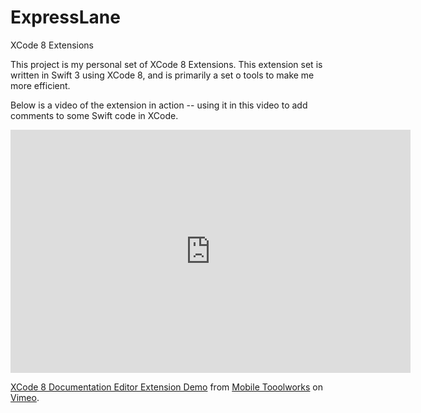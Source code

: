 # ExpressLane
XCode 8 Extensions

This project is my personal set of XCode 8 Extensions.  This extension set is written in Swift 3 using XCode 8, and is primarily a set o tools to make me more efficient.

Below is a video of the extension in action -- using it in this video to add comments to some Swift code in XCode. 

<iframe src="https://player.vimeo.com/video/184253256" width="640" height="389" frameborder="0" webkitallowfullscreen mozallowfullscreen allowfullscreen></iframe>
<p><a href="https://vimeo.com/184253256">XCode 8 Documentation Editor Extension Demo</a> from <a href="https://vimeo.com/user45471880">Mobile Tooolworks</a> on <a href="https://vimeo.com">Vimeo</a>.</p>
